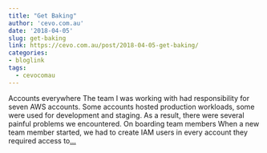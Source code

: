 ```yaml
---
title: "Get Baking"
author: 'cevo.com.au'
date: '2018-04-05'
slug: get-baking
link: https://cevo.com.au/post/2018-04-05-get-baking/
categories:
- bloglink
tags:
  - cevocomau
---
```


Accounts everywhere The team I was working with had responsibility for seven AWS accounts. Some accounts hosted production workloads, some were used for development and staging. As a result, there were several painful problems we encountered. On boarding team members When a new team member started, we had to create IAM users in every account they required access to[... <i class="fas fa-external-link-alt"></i>](https://cevo.com.au/post/2018-04-05-get-baking/)

